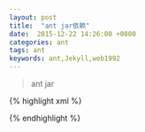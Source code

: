 ```yaml
---
layout: post
title:  "ant jar依赖"
date:  2015-12-22 14:26:00 +0800
categories: ant
tags: ant
keywords: ant,Jekyll,web1992
---
```



> ant jar 

{% highlight xml %}   
<!--ant_project public define-->
<property name="ant_project.project.name" value="ant_project" />
<property name="ant_project.bin" value="../${ant_project.project.name}/bin" />
<property name="ant_project.jarName" value="ant_project.jar" />

<property name="weblib.dir" value="/data/www/my_site/lib/" />

<target name="makeJar">
	<!-- 把 ${ant_project.bin} 打包到 ${weblib.dir} 目录下，名称是为 ant_project.jar   -->
	<jar destfile="生成jar包" jarfile="${weblib.dir}/${ant_project.jarName}" basedir="${ant_project.bin}"></jar>
</target>
{% endhighlight %}

